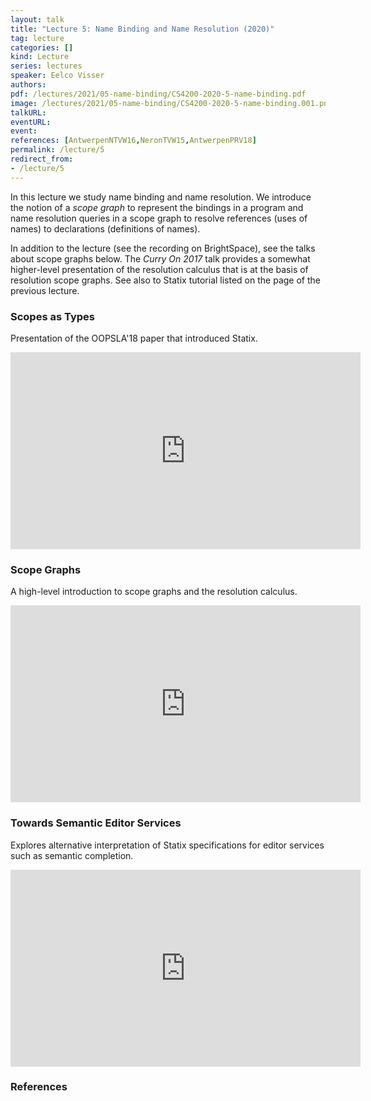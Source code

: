 ```yaml
---
layout: talk
title: "Lecture 5: Name Binding and Name Resolution (2020)"
tag: lecture
categories: []
kind: Lecture
series: lectures
speaker: Eelco Visser
authors:
pdf: /lectures/2021/05-name-binding/CS4200-2020-5-name-binding.pdf
image: /lectures/2021/05-name-binding/CS4200-2020-5-name-binding.001.png
talkURL:
eventURL:
event:
references: [AntwerpenNTVW16,NeronTVW15,AntwerpenPRV18]
permalink: /lecture/5
redirect_from:
- /lecture/5
---
```


In this lecture we study name binding and name resolution. We introduce the notion of a _scope graph_ to represent the bindings in a program and name resolution queries in a scope graph to resolve references (uses of names) to declarations (definitions of names).

In addition to the lecture (see the recording on BrightSpace), see the talks about scope graphs below.
The _Curry On 2017_ talk provides a somewhat higher-level presentation of the resolution calculus that is at the basis of resolution scope graphs.
See also to Statix tutorial listed on the page of the previous lecture.

### Scopes as Types

Presentation of the OOPSLA'18 paper that introduced Statix.

<iframe width="560" height="315" src="https://www.youtube.com/embed/4BPlVCYuKDo" frameborder="0" allow="accelerometer; autoplay; encrypted-media; gyroscope; picture-in-picture" allowfullscreen></iframe>

### Scope Graphs

A high-level introduction to scope graphs and the resolution calculus.

<iframe width="560" height="315" src="https://www.youtube.com/embed/0Eg6RDUJGJQ" frameborder="0" allow="accelerometer; autoplay; encrypted-media; gyroscope; picture-in-picture" allowfullscreen></iframe>

### Towards Semantic Editor Services

Explores alternative interpretation of Statix specifications for editor services such as semantic completion.

<iframe width="560" height="315" src="https://www.youtube.com/embed/YfU8EheUCAk" frameborder="0" allow="accelerometer; autoplay; encrypted-media; gyroscope; picture-in-picture" allowfullscreen></iframe>

### References
